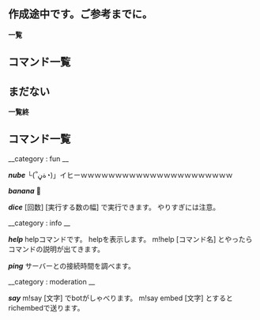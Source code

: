 ## 作成途中です。ご参考までに。

**一覧**

## コマンド一覧

## まだない

**一覧終**

## コマンド一覧

__category : fun __ 

***nube*** 
 └(՞ةڼ◔)」イヒーｗｗｗｗｗｗｗｗｗｗｗｗｗｗｗｗｗｗｗｗｗｗ

***banana***
🍌 

***dice***
[回数] [実行する数の幅] で実行できます。
やりすぎには注意。

__category : info __

***help***
helpコマンドです。
helpを表示します。 m!help [コマンド名] とやったらコマンドの説明が出てきます。

***ping***
サーバーとの接続時間を調べます。

__category : moderation __

***say***
m!say [文字] でbotがしゃべります。
m!say embed [文字] とするとrichembedで送ります。



